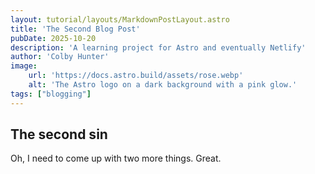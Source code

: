 ```yaml
---
layout: tutorial/layouts/MarkdownPostLayout.astro
title: 'The Second Blog Post'
pubDate: 2025-10-20
description: 'A learning project for Astro and eventually Netlify'
author: 'Colby Hunter'
image:
    url: 'https://docs.astro.build/assets/rose.webp'
    alt: 'The Astro logo on a dark background with a pink glow.'
tags: ["blogging"]
---
```

## The second sin

Oh, I need to come up with two more things. Great.